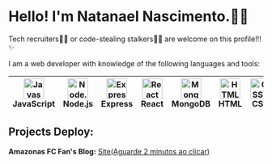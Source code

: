 # Hello! I'm Natanael Nascimento.🙋🏾

Tech recruiters🧑‍💻 or code-stealing stalkers🕵️‍♂️ are welcome on this profile!!!✨

I am a web developer with knowledge of the following languages and tools:

| <img src="https://cdn.jsdelivr.net/gh/devicons/devicon/icons/javascript/javascript-original.svg" height="40" alt="Javascript logo" style="max-height:40px"/> JavaScript | <img src="https://cdn.jsdelivr.net/gh/devicons/devicon/icons/nodejs/nodejs-original.svg" height="40" alt="Node.js logo" style="max-height:40px"/> Node.js | <img src="https://skillicons.dev/icons?i=express" height="40" alt="Express logo" style="max-height:40px"/> Express | <img src="https://cdn.jsdelivr.net/gh/devicons/devicon/icons/react/react-original.svg" height="40" alt="React logo" style="max-height:40px"/> React | <img src="https://cdn.jsdelivr.net/gh/devicons/devicon/icons/mongodb/mongodb-original.svg" height="40" alt="MongoDB logo" style="max-height:40px"/> MongoDB | <img src="https://cdn.jsdelivr.net/gh/devicons/devicon/icons/html5/html5-original.svg" height="40" alt="HTML5 logo" style="max-height:40px"/> HTML | <img src="https://cdn.jsdelivr.net/gh/devicons/devicon/icons/css3/css3-original.svg" height="40" alt="CSS3 logo" style="max-height:40px"/> CSS |
|---|---|---|---|---|---|---|

## Projects Deploy:
**Amazonas FC Fan's Blog:** [Site(Aguarde 2 minutos ao clicar)](https://deploy-amazonasfc.onrender.com/)

